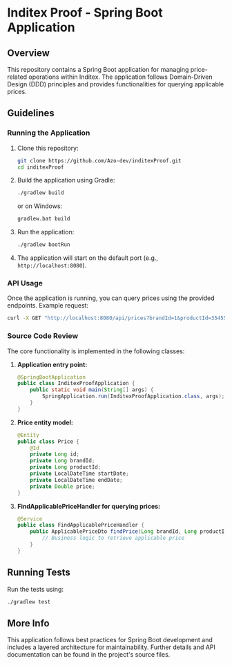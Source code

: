 # Inditex Proof - Spring Boot Application

## Overview
This repository contains a Spring Boot application for managing price-related operations within Inditex. The application follows Domain-Driven Design (DDD) principles and provides functionalities for querying applicable prices.

## Guidelines
### Running the Application

1. Clone this repository:
   ```sh
   git clone https://github.com/Azo-dev/inditexProof.git
   cd inditexProof
   ```

2. Build the application using Gradle:
   ```sh
   ./gradlew build
   ```
   or on Windows:
   ```sh
   gradlew.bat build
   ```

3. Run the application:
   ```sh
   ./gradlew bootRun
   ```

4. The application will start on the default port (e.g., `http://localhost:8080`).

### API Usage
Once the application is running, you can query prices using the provided endpoints.
Example request:
```sh
curl -X GET "http://localhost:8080/api/prices?brandId=1&productId=35455&date=2024-02-14T00:00:00"
```

### Source Code Review
The core functionality is implemented in the following classes:

1. **Application entry point:**
   ```java
   @SpringBootApplication
   public class InditexProofApplication {
       public static void main(String[] args) {
           SpringApplication.run(InditexProofApplication.class, args);
       }
   }
   ```

2. **Price entity model:**
   ```java
   @Entity
   public class Price {
       @Id
       private Long id;
       private Long brandId;
       private Long productId;
       private LocalDateTime startDate;
       private LocalDateTime endDate;
       private Double price;
   }
   ```

3. **FindApplicablePriceHandler for querying prices:**
   ```java
   @Service
   public class FindApplicablePriceHandler {
       public ApplicablePriceDto findPrice(Long brandId, Long productId, LocalDateTime date) {
           // Business logic to retrieve applicable price
       }
   }
   ```

## Running Tests
Run the tests using:
```sh
./gradlew test
```

## More Info
This application follows best practices for Spring Boot development and includes a layered architecture for maintainability. Further details and API documentation can be found in the project's source files.
